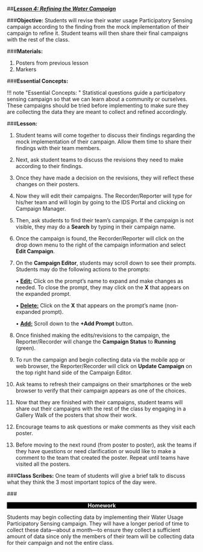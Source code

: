 ##***<u>Lesson 4: Refining the Water Campaign</u>***

###**Objective:**
Students will revise their water usage Participatory Sensing campaign according to the finding from the
mock implementation of their campaign to refine it. Student teams will then share their final campaigns
with the rest of the class.

###**Materials:**
1. Posters from previous lesson
2. Markers

###**Essential Concepts:**

!!! note "Essential Concepts: " 
    Statistical questions guide a participatory sensing campaign so that we can learn about a
    community or ourselves. These campaigns should be tried before implementing to make sure they are collecting
    the data they are meant to collect and refined accordingly.


###**Lesson:**
1. Student teams will come together to discuss their findings regarding the mock implementation of
their campaign. Allow them time to share their findings with their team members.

2. Next, ask student teams to discuss the revisions they need to make according to their findings.

3. Once they have made a decision on the revisions, they will reflect these changes on their posters.

4. Now they will edit their campaigns. The Recorder/Reporter will type for his/her team and will login
by going to the IDS Portal and clicking on Campaign Manager.

5. Then, ask students to find their team’s campaign. If the campaign is not visible, they may do a
**Search** by typing in their campaign name.

6. Once the campaign is found, the Recorder/Reporter will click on the drop down menu to the right
of the campaign information and select **Edit Campaign**.

7. On the **Campaign Editor**, students may scroll down to see their prompts. Students may do the
following actions to the prompts:

    • **<u>Edit:</u>** Click on the prompt’s name to expand and make changes as needed. To close the
    prompt, they may click on the **X** that appears on the expanded prompt.

    • **<u>Delete:</u>** Click on the **X** that appears on the prompt’s name (non-expanded prompt).

    • **<u>Add:</u>** Scroll down to the **+Add Prompt** button.

8. Once finished making the edits/revisions to the campaign, the Reporter/Recorder will change the
**Campaign Status** to **Running** (green).

9. To run the campaign and begin collecting data via the mobile app or web browser, the
Reporter/Recorder will click on **Update Campaign** on the top right hand side of the Campaign
Editor.

10. Ask teams to refresh their campaigns on their smartphones or the web browser to verify that their
campaign appears as one of the choices.

11. Now that they are finished with their campaigns, student teams will share out their campaigns
with the rest of the class by engaging in a Gallery Walk of the posters that show their work.

12. Encourage teams to ask questions or make comments as they visit each poster.

13. Before moving to the next round (from poster to poster), ask the teams if they have questions or
need clarification or would like to make a comment to the team that created the poster. Repeat
until teams have visited all the posters.

###**Class Scribes:**
One team of students will give a brief talk to discuss what they think the 3 most important topics of the
day were.

###<p style="background: black; color: white; text-align: center;">**Homework**</p>
Students may begin collecting data by implementing their Water Usage Participatory Sensing campaign.
They will have a longer period of time to collect these data—about a month—to ensure they collect a
sufficient amount of data since only the members of their team will be collecting data for their campaign
and not the entire class.